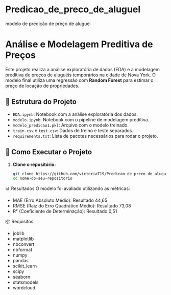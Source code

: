 # Predicao_de_preco_de_aluguel
modelo de predição de preço de aluguel

# Análise e Modelagem Preditiva de Preços

Este projeto realiza a análise exploratória de dados (EDA) e a modelagem preditiva de preços de aluguéis temporários na cidade de Nova York. O modelo final utiliza uma regressão com **Random Forest** para estimar o preço de locação de propriedades.

## 📁 Estrutura do Projeto

- `EDA.ipynb`: Notebook com a análise exploratória dos dados.
- `modelo.ipynb`: Notebook com o pipeline de modelagem preditiva.
- `modelo_predicao1.pkl`: Arquivo com o modelo treinado.
- `train.csv` e `test.csv`: Dados de treino e teste separados.
- `requirements.txt`: Lista de pacotes necessários para rodar o projeto.

## 🚀 Como Executar o Projeto

1. **Clone o repositório:**

   ```bash
   git clone https://github.com/victoriaT19/Predicao_de_preco_de_aluguel.git
   cd nome-do-seu-repositorio

📊 Resultados
O modelo foi avaliado utilizando as métricas:

- MAE (Erro Absoluto Médio): Resultado 44,65
- RMSE (Raiz do Erro Quadrático Médio): Resultado 73,08
- R² (Coeficiente de Determinação): Resultado  0,51

📦 Requisitos

- joblib
- matplotlib
- nbconvert
- nbformat
- numpy
- pandas
- scikit_learn
- scipy
- seaborn
- statsmodels
- wordcloud
